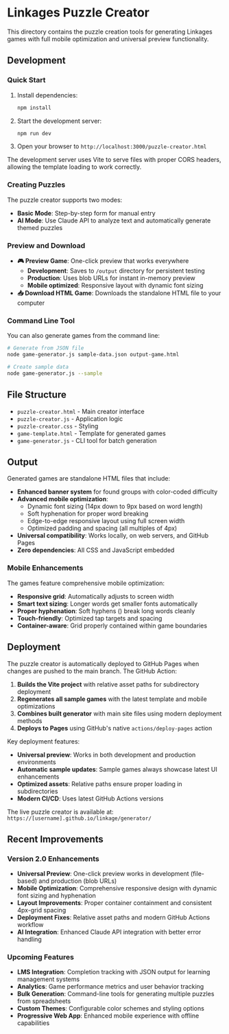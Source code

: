 # Linkages Puzzle Creator

This directory contains the puzzle creation tools for generating Linkages games with full mobile optimization and universal preview functionality.

## Development

### Quick Start

1. Install dependencies:
   ```bash
   npm install
   ```

2. Start the development server:
   ```bash
   npm run dev
   ```

3. Open your browser to `http://localhost:3000/puzzle-creator.html`

The development server uses Vite to serve files with proper CORS headers, allowing the template loading to work correctly.

### Creating Puzzles

The puzzle creator supports two modes:

- **Basic Mode**: Step-by-step form for manual entry
- **AI Mode**: Use Claude API to analyze text and automatically generate themed puzzles

### Preview and Download

- **🎮 Preview Game**: One-click preview that works everywhere
  - **Development**: Saves to `/output` directory for persistent testing  
  - **Production**: Uses blob URLs for instant in-memory preview
  - **Mobile optimized**: Responsive layout with dynamic font sizing
- **📥 Download HTML Game**: Downloads the standalone HTML file to your computer

### Command Line Tool

You can also generate games from the command line:

```bash
# Generate from JSON file
node game-generator.js sample-data.json output-game.html

# Create sample data
node game-generator.js --sample
```

## File Structure

- `puzzle-creator.html` - Main creator interface
- `puzzle-creator.js` - Application logic
- `puzzle-creator.css` - Styling
- `game-template.html` - Template for generated games
- `game-generator.js` - CLI tool for batch generation

## Output

Generated games are standalone HTML files that include:
- **Enhanced banner system** for found groups with color-coded difficulty
- **Advanced mobile optimization**:
  - Dynamic font sizing (14px down to 9px based on word length)
  - Soft hyphenation for proper word breaking
  - Edge-to-edge responsive layout using full screen width
  - Optimized padding and spacing (all multiples of 4px)
- **Universal compatibility**: Works locally, on web servers, and GitHub Pages
- **Zero dependencies**: All CSS and JavaScript embedded

### Mobile Enhancements

The games feature comprehensive mobile optimization:
- **Responsive grid**: Automatically adjusts to screen width
- **Smart text sizing**: Longer words get smaller fonts automatically
- **Proper hyphenation**: Soft hyphens (&shy;) break long words cleanly
- **Touch-friendly**: Optimized tap targets and spacing
- **Container-aware**: Grid properly contained within game boundaries

## Deployment

The puzzle creator is automatically deployed to GitHub Pages when changes are pushed to the main branch. The GitHub Action:

1. **Builds the Vite project** with relative asset paths for subdirectory deployment
2. **Regenerates all sample games** with the latest template and mobile optimizations
3. **Combines built generator** with main site files using modern deployment methods
4. **Deploys to Pages** using GitHub's native `actions/deploy-pages` action

Key deployment features:
- **Universal preview**: Works in both development and production environments
- **Automatic sample updates**: Sample games always showcase latest UI enhancements
- **Optimized assets**: Relative paths ensure proper loading in subdirectories
- **Modern CI/CD**: Uses latest GitHub Actions versions

The live puzzle creator is available at: `https://[username].github.io/linkage/generator/`

## Recent Improvements

### Version 2.0 Enhancements
- **Universal Preview**: One-click preview works in development (file-based) and production (blob URLs)
- **Mobile Optimization**: Comprehensive responsive design with dynamic font sizing and hyphenation
- **Layout Improvements**: Proper container containment and consistent 4px-grid spacing
- **Deployment Fixes**: Relative asset paths and modern GitHub Actions workflow
- **AI Integration**: Enhanced Claude API integration with better error handling

### Upcoming Features

- **LMS Integration**: Completion tracking with JSON output for learning management systems
- **Analytics**: Game performance metrics and user behavior tracking
- **Bulk Generation**: Command-line tools for generating multiple puzzles from spreadsheets
- **Custom Themes**: Configurable color schemes and styling options
- **Progressive Web App**: Enhanced mobile experience with offline capabilities